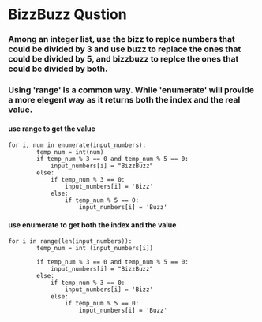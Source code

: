 # BizzBuzz Qustion
### Among an integer list, use the bizz to replce numbers that could be divided by 3 and use buzz to replace the ones that could be divided by 5, and bizzbuzz to replce the ones that could be divided by both. 

### Using 'range' is a common way. While 'enumerate' will provide a more elegent way as it returns both the index and the real value. 

#### use range to get the value

```
for i, num in enumerate(input_numbers):
        temp_num = int(num)
        if temp_num % 3 == 0 and temp_num % 5 == 0:
            input_numbers[i] = "BizzBuzz"
        else:
            if temp_num % 3 == 0:
                input_numbers[i] = 'Bizz'
            else: 
                if temp_num % 5 == 0:
                    input_numbers[i] = 'Buzz'
```

#### use enumerate to get both the index and the value
```
for i in range(len(input_numbers)):
        temp_num = int (input_numbers[i])
        
        if temp_num % 3 == 0 and temp_num % 5 == 0:
            input_numbers[i] = "BizzBuzz"
        else:
            if temp_num % 3 == 0:
                input_numbers[i] = 'Bizz'
            else: 
                if temp_num % 5 == 0:
                    input_numbers[i] = 'Buzz'
```
